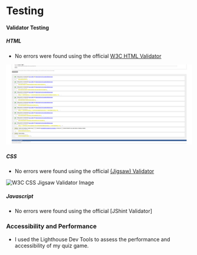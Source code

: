 # Testing

#### Validator Testing

##### HTML

- No errors were found using the official [W3C HTML Validator](https://validator.w3.org/nu/?doc=https%3A%2F%2Fcjphawes.github.io%2Fmultiple-choice-quiz%2Findex.html)

![W3C HTML Validator Image](/assets/readme-imgs/w3c-html-validator.png)

##### CSS

- No errors were found using the official [(Jigsaw) Validator](https://jigsaw.w3.org/css-validator/validator?uri=https%3A%2F%2Fcjphawes.github.io%2Fmultiple-choice-quiz%2Fassets%2Fcss%2Fstyle.css&profile=css3svg&usermedium=all&warning=1&vextwarning=&lang=en)

![W3C CSS Jigsaw Validator Image]()

##### Javascript

- No errors were found using the official [JShint Validator]

### Accessibility and Performance

- I used the Lighthouse Dev Tools to assess the performance and accessibility of my quiz game.
